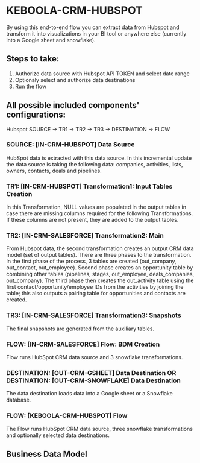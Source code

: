 # KEBOOLA-CRM-HUBSPOT

By using this end-to-end flow you can extract data from Hubspot and transform it into visualizations in your BI tool or anywhere else (currently into a Google sheet and snowflake).

## Steps to take:
1. Authorize data source with Hubspot API TOKEN and select date range
2. Optionaly select and authorize data destinations
3. Run the flow

## All possible included components' configurations:

Hubspot SOURCE -> TR1 -> TR2 -> TR3 -> DESTINATION -> FLOW


### SOURCE: [IN-CRM-HUBSPOT] Data Source

HubSpot data is extracted with this data source. In this incremental update the data source is taking the following data: companies, activities, lists, owners, contacts, deals and pipelines.

### TR1: [IN-CRM-HUBSPOT] Transformation1: Input Tables Creation

In this Transformation, NULL values are populated in the output tables in case there are missing columns required for the following Transformations. If these columns are not present, they are added to the output tables.

### TR2: [IN-CRM-SALESFORCE] Transformation2: Main

From Hubspot data, the second transformation creates an output CRM data model (set of output tables). There are three phases to the transformation. In the first phase of the process, 3 tables are created (out_company, out_contact, out_employee). Second phase creates an opportunity table by combining other tables (pipelines, stages, out_employee, deals_companies, out_company). The third phase then creates the out_activity table using the first contact/opportunity/employee IDs from the activities by joining the table; this also outputs a pairing table for opportunities and contacts are created.

### TR3: [IN-CRM-SALESFORCE] Transformation3: Snapshots

The final snapshots are generated from the auxiliary tables.

### FLOW: [IN-CRM-SALESFORCE] Flow: BDM Creation

Flow runs HubSpot CRM data source and 3 snowflake transformations.

### DESTINATION: [OUT-CRM-GSHEET] Data Destination OR DESTINATION: [OUT-CRM-SNOWFLAKE] Data Destination

The data destination loads data into a Google sheet or a Snowflake database.

### FLOW: [KEBOOLA-CRM-HUBSPOT] Flow

The Flow runs HubSpot CRM data source, three snowflake transformations and optionally selected data destinations.


## Business Data Model



